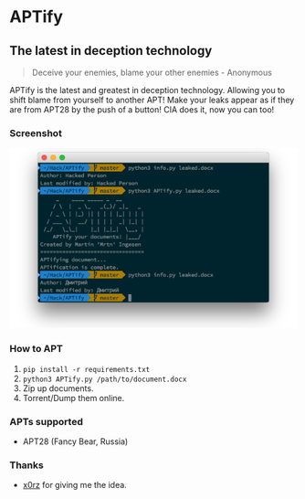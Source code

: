 # APTify
## The latest in deception technology

> Deceive your enemies, blame your other enemies - Anonymous

APTify is the latest and greatest in deception technology. Allowing you to shift blame from yourself to another APT! Make your leaks appear as if they are from APT28 by the push of a button! CIA does it, now you can too!

### Screenshot

![Screenshot](screenshot.png)

### How to APT

1. `pip install -r requirements.txt`
2. `python3 APTify.py /path/to/document.docx`
3. Zip up documents.
4. Torrent/Dump them online.

### APTs supported

- APT28 (Fancy Bear, Russia)

### Thanks

- [x0rz](https://blog.0day.rocks/lets-get-fancy-with-false-flags-28eaabefeff6) for giving me the idea.
